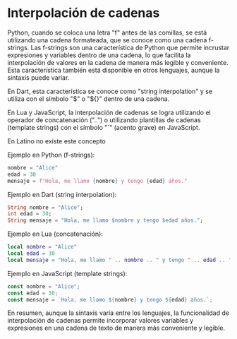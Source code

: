 #  Interpolación de cadenas

Python, cuando se coloca una letra "f" antes de las comillas, se está utilizando una cadena formateada, que se conoce como una cadena f-strings. Las f-strings son una característica de Python que permite incrustar expresiones y variables dentro de una cadena, lo que facilita la interpolación de valores en la cadena de manera más legible y conveniente. Esta característica también está disponible en otros lenguajes, aunque la sintaxis puede variar.

En Dart, esta característica se conoce como "string interpolation" y se utiliza con el símbolo "$" o "${}" dentro de una cadena.

En Lua y JavaScript, la interpolación de cadenas se logra utilizando el operador de concatenación ("..") o utilizando plantillas de cadenas (template strings) con el símbolo "`" (acento grave) en JavaScript.

En Latino no existe este concepto 

Ejemplo en Python (f-strings):
```python
nombre = "Alice"
edad = 30
mensaje = f"Hola, me llamo {nombre} y tengo {edad} años."
```

Ejemplo en Dart (string interpolation):
```dart
String nombre = "Alice";
int edad = 30;
String mensaje = "Hola, me llamo $nombre y tengo $edad años.";
```

Ejemplo en Lua (concatenación):
```lua
local nombre = "Alice"
local edad = 30
local mensaje = "Hola, me llamo " .. nombre .. " y tengo " .. edad .. " años."
```

Ejemplo en JavaScript (template strings):
```javascript
const nombre = "Alice";
const edad = 30;
const mensaje = `Hola, me llamo ${nombre} y tengo ${edad} años.`;
```

En resumen, aunque la sintaxis varía entre los lenguajes, la funcionalidad de interpolación de cadenas permite incorporar valores variables y expresiones en una cadena de texto de manera más conveniente y legible.
